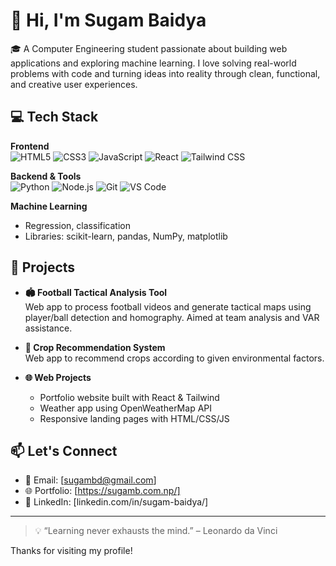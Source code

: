 # 👋 Hi, I'm Sugam Baidya

🎓 A Computer Engineering student passionate about building web applications and exploring machine learning. I love solving real-world problems with code and turning ideas into reality through clean, functional, and creative user experiences.

## 💻 Tech Stack

**Frontend**  
![HTML5](https://img.shields.io/badge/HTML5-E34F26?style=flat&logo=html5&logoColor=white)
![CSS3](https://img.shields.io/badge/CSS3-1572B6?style=flat&logo=css3&logoColor=white)
![JavaScript](https://img.shields.io/badge/JavaScript-F7DF1E?style=flat&logo=javascript&logoColor=black)
![React](https://img.shields.io/badge/React-20232A?style=flat&logo=react&logoColor=61DAFB)
![Tailwind CSS](https://img.shields.io/badge/Tailwind_CSS-38B2AC?style=flat&logo=tailwind-css&logoColor=white)

**Backend & Tools**  
![Python](https://img.shields.io/badge/Python-3776AB?style=flat&logo=python&logoColor=white)
![Node.js](https://img.shields.io/badge/Node.js-339933?style=flat&logo=nodedotjs&logoColor=white)
![Git](https://img.shields.io/badge/Git-F05032?style=flat&logo=git&logoColor=white)
![VS Code](https://img.shields.io/badge/VS_Code-007ACC?style=flat&logo=visual-studio-code&logoColor=white)

**Machine Learning**  
- Regression, classification
- Libraries: scikit-learn, pandas, NumPy, matplotlib

## 🚀 Projects

- **🏟️ Football Tactical Analysis Tool**  
  Web app to process football videos and generate tactical maps using player/ball detection and homography. Aimed at team analysis and VAR assistance.

- **🌾 Crop Recommendation System**  
  Web app to recommend crops according to given environmental factors.

- **🌐 Web Projects**  
  - Portfolio website built with React & Tailwind  
  - Weather app using OpenWeatherMap API  
  - Responsive landing pages with HTML/CSS/JS

## 📫 Let's Connect

- 📧 Email: [sugambd@gmail.com]  
- 🌐 Portfolio: [https://sugamb.com.np/]
- 🔗 LinkedIn: [linkedin.com/in/sugam-baidya/]

---

> 💡 “Learning never exhausts the mind.” – Leonardo da Vinci

Thanks for visiting my profile!
